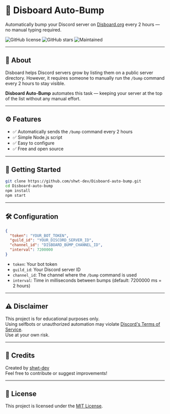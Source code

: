 # 🚀 Disboard Auto-Bump

Automatically bump your Discord server on [Disboard.org](https://disboard.org) every 2 hours — no manual typing required.

![GitHub license](https://img.shields.io/github/license/shwt-dev/Disboard-auto-bump)
![GitHub stars](https://img.shields.io/github/stars/shwt-dev/Disboard-auto-bump?style=social)
![Maintained](https://img.shields.io/maintenance/yes/2025)

---

## 📌 About

Disboard helps Discord servers grow by listing them on a public server directory. However, it requires someone to manually run the `/bump` command every 2 hours to stay visible.

**Disboard Auto-Bump** automates this task — keeping your server at the top of the list without any manual effort.

---

## ⚙️ Features

- ✅ Automatically sends the `/bump` command every 2 hours
- ✅ Simple Node.js script
- ✅ Easy to configure
- ✅ Free and open source

---

## 🚀 Getting Started

```bash
git clone https://github.com/shwt-dev/Disboard-auto-bump.git
cd Disboard-auto-bump
npm install
npm start
```

---

## 🛠️ Configuration

```json
{
  "token": "YOUR_BOT_TOKEN",
  "guild_id": "YOUR_DISCORD_SERVER_ID",
  "channel_id": "DISBOARD_BUMP_CHANNEL_ID",
  "interval": 7200000
}
```

- `token`: Your bot token
- `guild_id`: Your Discord server ID
- `channel_id`: The channel where the `/bump` command is used
- `interval`: Time in milliseconds between bumps (default: 7200000 ms = 2 hours)

---

## ⚠️ Disclaimer

This project is for educational purposes only.  
Using selfbots or unauthorized automation may violate [Discord's Terms of Service](https://discord.com/terms).  
Use at your own risk.

---

## 🙌 Credits

Created by [shwt-dev](https://github.com/shwt-dev)  
Feel free to contribute or suggest improvements!

---

## 📜 License

This project is licensed under the [MIT License](LICENSE).
